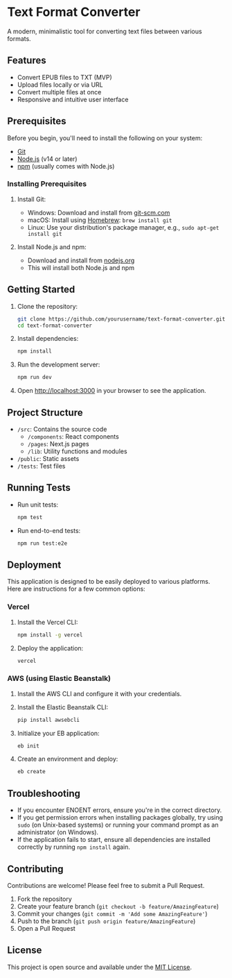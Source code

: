 # Text Format Converter

A modern, minimalistic tool for converting text files between various formats.

## Features

- Convert EPUB files to TXT (MVP)
- Upload files locally or via URL
- Convert multiple files at once
- Responsive and intuitive user interface

## Prerequisites

Before you begin, you'll need to install the following on your system:

- [Git](https://git-scm.com/)
- [Node.js](https://nodejs.org/) (v14 or later)
- [npm](https://www.npmjs.com/) (usually comes with Node.js)

### Installing Prerequisites

1. Install Git:
   - Windows: Download and install from [git-scm.com](https://git-scm.com/)
   - macOS: Install using [Homebrew](https://brew.sh/): `brew install git`
   - Linux: Use your distribution's package manager, e.g., `sudo apt-get install git`

2. Install Node.js and npm:
   - Download and install from [nodejs.org](https://nodejs.org/)
   - This will install both Node.js and npm

## Getting Started

1. Clone the repository:
   ```bash
   git clone https://github.com/yourusername/text-format-converter.git
   cd text-format-converter
   ```

2. Install dependencies:
   ```bash
   npm install
   ```

3. Run the development server:
   ```bash
   npm run dev
   ```

4. Open [http://localhost:3000](http://localhost:3000) in your browser to see the application.

## Project Structure

- `/src`: Contains the source code
  - `/components`: React components
  - `/pages`: Next.js pages
  - `/lib`: Utility functions and modules
- `/public`: Static assets
- `/tests`: Test files

## Running Tests

- Run unit tests:
  ```bash
  npm test
  ```

- Run end-to-end tests:
  ```bash
  npm run test:e2e
  ```

## Deployment

This application is designed to be easily deployed to various platforms. Here are instructions for a few common options:

### Vercel

1. Install the Vercel CLI:
   ```bash
   npm install -g vercel
   ```

2. Deploy the application:
   ```bash
   vercel
   ```

### AWS (using Elastic Beanstalk)

1. Install the AWS CLI and configure it with your credentials.

2. Install the Elastic Beanstalk CLI:
   ```bash
   pip install awsebcli
   ```

3. Initialize your EB application:
   ```bash
   eb init
   ```

4. Create an environment and deploy:
   ```bash
   eb create
   ```

## Troubleshooting

- If you encounter ENOENT errors, ensure you're in the correct directory.
- If you get permission errors when installing packages globally, try using `sudo` (on Unix-based systems) or running your command prompt as an administrator (on Windows).
- If the application fails to start, ensure all dependencies are installed correctly by running `npm install` again.

## Contributing

Contributions are welcome! Please feel free to submit a Pull Request.

1. Fork the repository
2. Create your feature branch (`git checkout -b feature/AmazingFeature`)
3. Commit your changes (`git commit -m 'Add some AmazingFeature'`)
4. Push to the branch (`git push origin feature/AmazingFeature`)
5. Open a Pull Request

## License

This project is open source and available under the [MIT License](LICENSE).